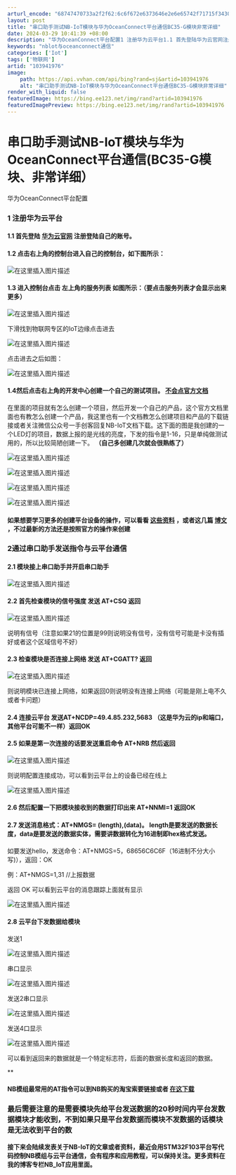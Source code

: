```yaml
---
arturl_encode: "68747470733a2f2f62:6c6f672e6373646e2e6e65742f71715f34303434323635362f:61727469636c652f64657461696c732f313033393431393736"
layout: post
title: "串口助手测试NB-IoT模块与华为OceanConnect平台通信BC35-G模块非常详细"
date: 2024-03-29 10:41:39 +08:00
description: "华为OceanConnect平台配置1 注册华为云平台1.1 首先登陆华为云官网注册登陆自己的账号。"
keywords: "nblot与oceanconnect通信"
categories: ['Iot']
tags: ['物联网']
artid: "103941976"
image:
    path: https://api.vvhan.com/api/bing?rand=sj&artid=103941976
    alt: "串口助手测试NB-IoT模块与华为OceanConnect平台通信BC35-G模块非常详细"
render_with_liquid: false
featuredImage: https://bing.ee123.net/img/rand?artid=103941976
featuredImagePreview: https://bing.ee123.net/img/rand?artid=103941976
---
```


# 串口助手测试NB-IoT模块与华为OceanConnect平台通信(BC35-G模块、非常详细）

华为OceanConnect平台配置

### 1 注册华为云平台

#### 1.1 首先登陆 [华为云官网](https://www.huaweicloud.com/?locale=zh-cn) 注册登陆自己的账号。

#### 1.2 点击右上角的控制台进入自己的控制台，如下图所示：

![在这里插入图片描述](https://i-blog.csdnimg.cn/blog_migrate/51e5ed4511355543eba954ee9ec28d95.png)

#### 1.3 进入控制台点击 **左上角的服务列表** 如图所示：（要点击服务列表才会显示出来更多）

![在这里插入图片描述](https://i-blog.csdnimg.cn/blog_migrate/7473fe3f5f8c5c09050bffaa65a7e384.png)
  
下滑找到物联网专区的IoT边缘点击进去
  
![在这里插入图片描述](https://i-blog.csdnimg.cn/blog_migrate/ae9b7f63e6f46bb212abde8b4e23cdc0.png)
  
点击进去之后如图：
  
![在这里插入图片描述](https://i-blog.csdnimg.cn/blog_migrate/8f9b5832ab0fb8f359dc99970c6702cf.png)

#### 1.4然后点击右上角的开发中心创建一个自己的测试项目。 [不会点官方文档](https://iot-dev.huaweicloud.com/assets/docCenter/helpcenter/helpPortal/Portal/helpcenter.html?manualName=UserGuide_COMMON&docSite=COMMON&page=gettingStarted&lang=zh)

在里面的项目就有怎么创建一个项目，然后开发一个自己的产品，这个官方文档里面也有教怎么创建一个产品，我这里也有一个文档教怎么创建项目和产品的下载链接或者关注微信公众号一手创客回复NB-IoT文档下载。这下面的图是我创建的一个LED灯的项目，数据上报的是光线的亮度，下发的指令是1-16，只是单纯做测试用的，所以比较简陋创建一下。
**（自己多创建几次就会很熟练了）**
  
![在这里插入图片描述](https://i-blog.csdnimg.cn/blog_migrate/db4d0c8e5e6cbdbfe16d0511a77bf0cb.png)
  
![在这里插入图片描述](https://i-blog.csdnimg.cn/blog_migrate/11aa8d6101b9b6615b292022fc75e0c9.png)
  
![在这里插入图片描述](https://i-blog.csdnimg.cn/blog_migrate/2a75370e23ad75e59133d1cc208032bf.png)
  
![在这里插入图片描述](https://i-blog.csdnimg.cn/blog_migrate/9880da97dfbaa53bb6ace9c4e27e2794.png)

#### 如果想要学习更多的创建平台设备的操作，可以看看 [这些资料](https://download.csdn.net/download/qq_40442656/12098920) ，或者这几篇 [博文](https://blog.csdn.net/m0_38106923/article/details/89852829) ，不过最新的方法还是按照官方的操作来创建

### 2通过串口助手发送指令与云平台通信

#### 2.1 模块接上串口助手并开启串口助手

![在这里插入图片描述](https://i-blog.csdnimg.cn/blog_migrate/db920cd182f7d730bba374cf54452045.png)

#### 2.2 首先检查模块的信号强度 发送 AT+CSQ 返回

![在这里插入图片描述](https://i-blog.csdnimg.cn/blog_migrate/8d915a8ce913c5d740a6d9003e73bb15.png)
  
说明有信号（注意如果21的位置是99则说明没有信号，没有信号可能是卡没有插好或者这个区域信号不好）

#### 2.3 检查模块是否连接上网络 发送 AT+CGATT? 返回

![在这里插入图片描述](https://i-blog.csdnimg.cn/blog_migrate/0ff1ac9617fbc7c4cfc0ad5090e7e38d.png)
  
则说明模块已连接上网络，如果返回0则说明没有连接上网络（可能是刚上电不久或者卡问题）

#### 2.4 连接云平台 发送AT+NCDP=49.4.85.232,5683 （这是华为云的ip和端口，其他平台可能不一样）返回OK

#### 2.5 如果是第一次连接的话要发送重启命令 AT+NRB 然后返回

![在这里插入图片描述](https://i-blog.csdnimg.cn/blog_migrate/97cea01df7970d3de19fce23ceb415a8.png)
  
则说明配置连接成功，可以看到云平台上的设备已经在线上
  
![在这里插入图片描述](https://i-blog.csdnimg.cn/blog_migrate/fdf21621a62900b3b7ee2db8c0acbf2f.png)

#### 2.6 然后配置一下把模块接收到的数据打印出来 AT+NNMI=1 返回OK

#### 2.7 发送消息格式：AT+NMGS= (length),(data)。 length是要发送的数据长度，data是要发送的数据实体，需要讲数据转化为16进制即hex格式发送。

如要发送hello，发送命令：AT+NMGS=5，68656C6C6F（16进制不分大小写)），返回：OK
  
例：AT+NMGS=1,31 //上报数据
  
返回 OK 可以看到云平台的消息跟踪上面就有显示
  
![在这里插入图片描述](https://i-blog.csdnimg.cn/blog_migrate/de1529db2cec6980a159b80e8efcf3b3.png)

#### 2.8 云平台下发数据给模块

发送1
  
![在这里插入图片描述](https://i-blog.csdnimg.cn/blog_migrate/f61619e8f15a4c522775e33dbe03c254.png)
  
串口显示
  
![在这里插入图片描述](https://i-blog.csdnimg.cn/blog_migrate/3aa29127628f36dd05206050d9d3f92b.png)
  
发送2串口显示
  
![在这里插入图片描述](https://i-blog.csdnimg.cn/blog_migrate/29171893114fd7f7f8eed1f86c610c8d.png)
  
发送4口显示
  
![在这里插入图片描述](https://i-blog.csdnimg.cn/blog_migrate/a64d56f5543b54953a2d0b5ee8c5a49f.png)

可以看到返回来的数据就是一个特定标志符，后面的数据长度和返回的数据。
  
**

#### NB模组最常用的AT指令可以到NB购买的淘宝索要链接或者 [在这下载](https://download.csdn.net/download/qq_40442656/12098925)

### 最后需要注意的是需要模块先给平台发送数据的20秒时间内平台发数据模块才能收到，不到如果只是平台发数据而模块不发数据的话模块是无法收到平台的数

**接下来会陆续发表关于NB-IoT的文章或者资料，最近会用STM32F103平台写代码控制NB模组与云平台通信，会有程序和应用教程，可以保持关注。更多资料在我的博客专栏NB_IoT应用里面。**